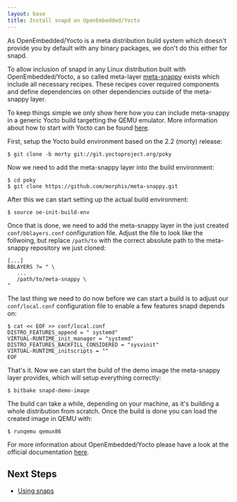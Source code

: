 ```yaml
---
layout: base
title: Install snapd on OpenEmbedded/Yocto
---
```


As OpenEmbedded/Yocto is a meta distribution build system which doesn't provide
you by default with any binary packages, we don't do this either for snapd.

To allow inclusion of snapd in any Linux distribution built with OpenEmbedded/Yocto, a so called meta-layer [meta-snappy](https://github.com/morphis/meta-snappy/)
exists which include all necessary recipes. These recipes cover required
components and define dependencies on other dependencies outside of the
meta-snappy layer.

To keep things simple we only show here how you can include meta-snappy in a
generic Yocto build targetting the QEMU emulator. More information about how
to start with Yocto can be found [here](https://www.yoctoproject.org/docs/2.2/yocto-project-qs/yocto-project-qs.html).

First, setup the Yocto build environment based on the 2.2 (morty) release:

```
$ git clone -b morty git://git.yoctoproject.org/poky
```

Now we need to add the meta-snappy layer into the build environment:

```
$ cd poky
$ git clone https://github.com/morphis/meta-snappy.git
```

After this we can start setting up the actual build environment:

```
$ source oe-init-build-env
```

Once that is done, we need to add the meta-snappy layer in the just created
`conf/bblayers.conf` configuration file. Adjust the file to look like the follwoing, but replace `/path/to` with the correct absolute path to the meta-snappy repository
we just cloned:

```
[...]
BBLAYERS ?= " \
   ...
   /path/to/meta-snappy \
"
```

The last thing we need to do now before we can start a build is to adjust our
`conf/local.conf` configuration file to enable a few features snapd depends on:

```
$ cat << EOF >> conf/local.conf
DISTRO_FEATURES_append = " systemd"
VIRTUAL-RUNTIME_init_manager = "systemd"
DISTRO_FEATURES_BACKFILL_CONSIDERED = "sysvinit"
VIRTUAL-RUNTIME_initscripts = ""
EOF
```

That's it. Now we can start the build of the demo image the meta-snappy layer
provides, which will setup everything correctly:

```
$ bitbake snapd-demo-image
```

The build can take a while, depending on your machine, as it's building a whole
distribution from scratch. Once the build is done you can load the created image
in QEMU with:

```
$ runqemu qemux86
```

For more information about OpenEmbedded/Yocto please have a look at the official
documentation [here](https://www.yoctoproject.org/documentation).

## Next Steps

 * [Using snaps](usage)